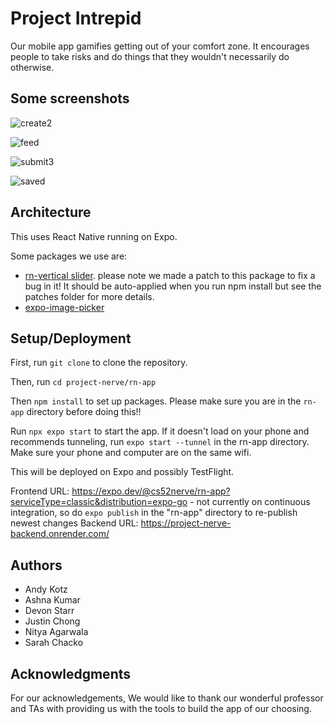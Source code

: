 # Project Intrepid

Our mobile app gamifies getting out of your comfort zone. It encourages people to take risks and do things that they wouldn't necessarily do otherwise. 

## Some screenshots

![create2](https://github.com/nitya308/intrepid/assets/64368452/5def5f12-d1d9-4f20-807c-d14680aa574a)


![feed](https://github.com/nitya308/intrepid/assets/64368452/f9e24f88-8429-42fb-a2e4-acedb491afde)


![submit3](https://github.com/nitya308/intrepid/assets/64368452/3368cbfd-f92d-4e15-8f59-0f767cabbea2)


![saved](https://github.com/nitya308/intrepid/assets/64368452/e3470f43-1e5b-4de0-ad4d-3aadc01a0500)


## Architecture
This uses React Native running on Expo.

Some packages we use are:

* [rn-vertical slider](https://github.com/sacmii/rn-vertical-slider). please note we made a patch to this package to fix a bug in it! It should be auto-applied when you run npm install but see the patches folder for more details.
* [expo-image-picker](https://github.com/expo/expo/tree/main/packages/expo-image-picker)

## Setup/Deployment

First, run ```git clone``` to clone the repository.

Then, run ```cd project-nerve/rn-app``` 

Then ```npm install``` to set up packages. Please make sure you are in the ```rn-app``` directory before doing this!!

Run ```npx expo start``` to start the app. If it doesn't load on your phone and recommends tunneling, run ```expo start --tunnel``` in the rn-app directory. Make sure your phone and computer are on the same wifi.

This will be deployed on Expo and possibly TestFlight.

Frontend URL: https://expo.dev/@cs52nerve/rn-app?serviceType=classic&distribution=expo-go
    - not currently on continuous integration, so do ```expo publish``` in the "rn-app" directory to re-publish newest changes
Backend URL: https://project-nerve-backend.onrender.com/

## Authors

* Andy Kotz
* Ashna Kumar
* Devon Starr
* Justin Chong
* Nitya Agarwala
* Sarah Chacko

## Acknowledgments

For our acknowledgements, We would like to thank our wonderful professor and TAs with providing us with the tools to build the app of our choosing.
